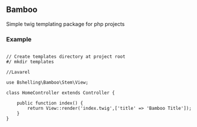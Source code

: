 ## Bamboo
Simple twig templating package for php projects


### Example

```

// Create templates directory at project root
#/ mkdir templates

//Lavarel

use Bshelling\Bamboo\Stem\View;

class HomeController extends Controller {
	
	public function index() {
		return View::render('index.twig',['title' => 'Bamboo Title']);
	}
}

```